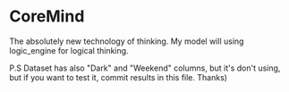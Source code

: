 # CoreMind

The absolutely new technology of thinking. My model will using logic_engine for logical thinking.

P.S Dataset has also "Dark" and "Weekend" columns, but it's don't using, but if you want to test it, commit results in this file. Thanks)

